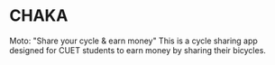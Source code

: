 # CHAKA
 Moto: "Share your cycle & earn money" 
This is a cycle sharing app designed for CUET students to earn money by sharing their bicycles.
